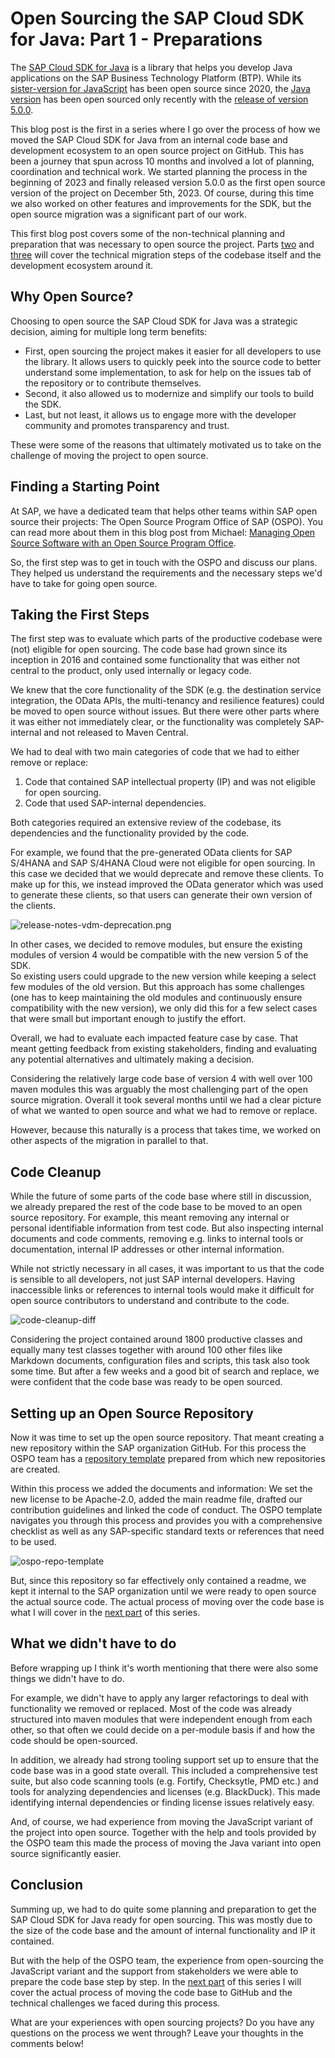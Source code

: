 # Open Sourcing the SAP Cloud SDK for Java: Part 1 - Preparations

The [SAP Cloud SDK for Java](https://sap.github.io/cloud-sdk/docs/java/overview-cloud-sdk-for-java) is a library that helps you develop Java applications on the SAP Business Technology Platform (BTP).
While its [sister-version for JavaScript](https://github.com/sap/cloud-sdk-js/) has been open source since 2020, the [Java version](https://github.com/SAP/cloud-sdk-java) has been open sourced only recently with the [release of version 5.0.0](https://community.sap.com/t5/technology-blogs-by-sap/released-sap-cloud-sdk-for-java-version-5/ba-p/13576668).

This blog post is the first in a series where I go over the process of how we moved the SAP Cloud SDK for Java from an internal code base and development ecosystem to an open source project on GitHub.
This has been a journey that spun across 10 months and involved a lot of planning, coordination and technical work.
We started planning the process in the beginning of 2023 and finally released version 5.0.0 as the first open source version of the project on December 5th, 2023.
Of course, during this time we also worked on other features and improvements for the SDK, but the open source migration was a significant part of our work.

This first blog post covers some of the non-technical planning and preparation that was necessary to open source the project.
Parts [two](./oss-part2.md) and [three](./oss-part3.md) will cover the technical migration steps of the codebase itself and the development ecosystem around it.

## Why Open Source?

Choosing to open source the SAP Cloud SDK for Java was a strategic decision, aiming for multiple long term benefits:

* First, open sourcing the project makes it easier for all developers to use the library.
  It allows users to quickly peek into the source code to better understand some implementation, to ask for help on the issues tab of the repository or to contribute themselves.
* Second, it also allowed us to modernize and simplify our tools to build the SDK.
* Last, but not least, it allows us to engage more with the developer community and promotes transparency and trust.

These were some of the reasons that ultimately motivated us to take on the challenge of moving the project to open source.

## Finding a Starting Point

At SAP, we have a dedicated team that helps other teams within SAP open source their projects: The Open Source Program Office of SAP (OSPO).
You can read more about them in this blog post from Michael: [Managing Open Source Software with an Open Source Program Office](https://community.sap.com/t5/open-source-blogs/managing-open-source-software-with-an-open-source-program-office/ba-p/13516761).

So, the first step was to get in touch with the OSPO and discuss our plans.
They helped us understand the requirements and the necessary steps we'd have to take for going open source.

## Taking the First Steps

The first step was to evaluate which parts of the productive codebase were (not) eligible for open sourcing.
The code base had grown since its inception in 2016 and contained some functionality that was either not central to the product, only used internally or legacy code.

We knew that the core functionality of the SDK (e.g. the destination service integration, the OData APIs, the multi-tenancy and resilience features) could be moved to open source without issues.
But there were other parts where it was either not immediately clear, or the functionality was completely SAP-internal and not released to Maven Central.

We had to deal with two main categories of code that we had to either remove or replace:

1. Code that contained SAP intellectual property (IP) and was not eligible for open sourcing.
2. Code that used SAP-internal dependencies.

Both categories required an extensive review of the codebase, its dependencies and the functionality provided by the code.

For example, we found that the pre-generated OData clients for SAP S/4HANA and SAP S/4HANA Cloud were not eligible for open sourcing.
In this case we decided that we would deprecate and remove these clients.
To make up for this, we instead improved the OData generator which was used to generate these clients, so that users can generate their own version of the clients.

![release-notes-vdm-deprecation.png](img/part1-release-notes-vdm-deprecation.png)

In other cases, we decided to remove modules, but ensure the existing modules of version 4 would be compatible with the new version 5 of the SDK.   
So existing users could upgrade to the new version while keeping a select few modules of the old version.
But this approach has some challenges (one has to keep maintaining the old modules and continuously ensure compatibility with the new version), we only did this for a few select cases that were small but important enough to justify the effort.

Overall, we had to evaluate each impacted feature case by case.
That meant getting feedback from existing stakeholders, finding and evaluating any potential alternatives and ultimately making a decision.

Considering the relatively large code base of version 4 with well over 100 maven modules this was arguably the most challenging part of the open source migration.
Overall it took several months until we had a clear picture of what we wanted to open source and what we had to remove or replace.

However, because this naturally is a process that takes time, we worked on other aspects of the migration in parallel to that.

## Code Cleanup

While the future of some parts of the code base where still in discussion, we already prepared the rest of the code base to be moved to an open source repository.
For example, this meant removing any internal or personal identifiable information from test code.
But also inspecting internal documents and code comments, removing e.g. links to internal tools or documentation, internal IP addresses or other internal information.

While not strictly necessary in all cases, it was important to us that the code is sensible to all developers, not just SAP internal developers.
Having inaccessible links or references to internal tools would make it difficult for open source contributors to understand and contribute to the code.

![code-cleanup-diff](img/part1-diff.png)

Considering the project contained around 1800 productive classes and equally many test classes together with around 100 other files like Markdown documents, configuration files and scripts, this task also took some time.
But after a few weeks and a good bit of search and replace, we were confident that the code base was ready to be open sourced.

## Setting up an Open Source Repository

Now it was time to set up the open source repository.
That meant creating a new repository within the SAP organization GitHub.
For this process the OSPO team has a [repository template](https://github.com/SAP/repository-template) prepared from which new repositories are created.

Within this process we added the documents and information: We set the new license to be Apache-2.0, added the main readme file, drafted our contribution guidelines and linked the code of conduct.
The OSPO template navigates you through this process and provides you with a comprehensive checklist as well as any SAP-specific standard texts or references that need to be used.

![ospo-repo-template](img/part1-ospo-template.png)

But, since this repository so far effectively only contained a readme, we kept it internal to the SAP organization until we were ready to open source the actual source code.
The actual process of moving over the code base is what I will cover in the [next part](oss-part2.md) of this series.

## What we didn't have to do

Before wrapping up I think it's worth mentioning that there were also some things we didn't have to do.

For example, we didn't have to apply any larger refactorings to deal with functionality we removed or replaced.
Most of the code was already structured into maven modules that were independent enough from each other, so that often we could decide on a per-module basis if and how the code should be open-sourced.

In addition, we already had strong tooling support set up to ensure that the code base was in a good state overall.
This included a comprehensive test suite, but also code scanning tools (e.g. Fortify, Checksytle, PMD etc.) and tools for analyzing dependencies and licenses (e.g. BlackDuck).
This made identifying internal dependencies or finding license issues relatively easy.

And, of course, we had experience from moving the JavaScript variant of the project into open source.
Together with the help and tools provided by the OSPO team this made the process of moving the Java variant into open source significantly easier.

## Conclusion

Summing up, we had to do quite some planning and preparation to get the SAP Cloud SDK for Java ready for open sourcing.
This was mostly due to the size of the code base and the amount of internal functionality and IP it contained.

But with the help of the OSPO team, the experience from open-sourcing the JavaScript variant and the support from stakeholders we were able to prepare the code base step by step.
In the [next part](oss-part2.md) of this series I will cover the actual process of moving the code base to GitHub and the technical challenges we faced during this process.

What are your experiences with open sourcing projects?
Do you have any questions on the process we went through?
Leave your thoughts in the comments below!